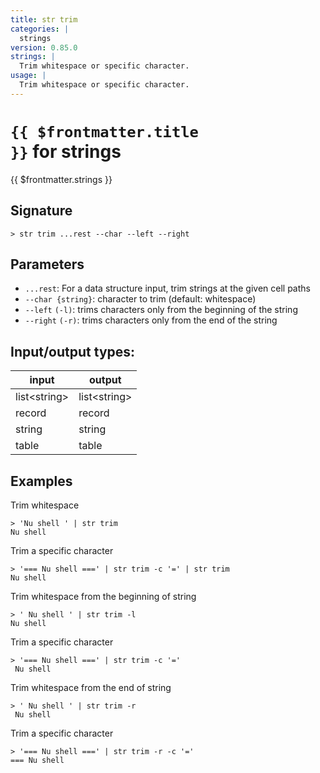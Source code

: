 ```yaml
---
title: str trim
categories: |
  strings
version: 0.85.0
strings: |
  Trim whitespace or specific character.
usage: |
  Trim whitespace or specific character.
---
```

<!-- This file is automatically generated. Please edit the command in https://github.com/nushell/nushell instead. -->

# <code>{{ $frontmatter.title }}</code> for strings

<div class='command-title'>{{ $frontmatter.strings }}</div>

## Signature

```> str trim ...rest --char --left --right```

## Parameters

 -  `...rest`: For a data structure input, trim strings at the given cell paths
 -  `--char {string}`: character to trim (default: whitespace)
 -  `--left` `(-l)`: trims characters only from the beginning of the string
 -  `--right` `(-r)`: trims characters only from the end of the string


## Input/output types:

| input        | output       |
| ------------ | ------------ |
| list\<string\> | list\<string\> |
| record       | record       |
| string       | string       |
| table        | table        |
## Examples

Trim whitespace
```shell
> 'Nu shell ' | str trim
Nu shell
```

Trim a specific character
```shell
> '=== Nu shell ===' | str trim -c '=' | str trim
Nu shell
```

Trim whitespace from the beginning of string
```shell
> ' Nu shell ' | str trim -l
Nu shell
```

Trim a specific character
```shell
> '=== Nu shell ===' | str trim -c '='
 Nu shell
```

Trim whitespace from the end of string
```shell
> ' Nu shell ' | str trim -r
 Nu shell
```

Trim a specific character
```shell
> '=== Nu shell ===' | str trim -r -c '='
=== Nu shell
```
